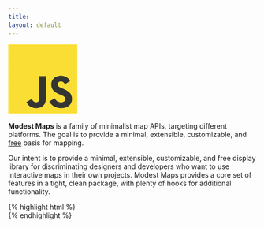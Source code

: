 ```yaml
---
title:
layout: default
---
```


<img src='images/js.png' class='left' alt='Javascript Logo' />

__Modest Maps__ is a family of minimalist map APIs, targeting different platforms. The goal is to provide a minimal, extensible, customizable, and
[free](http://www.opensource.org/licenses/bsd-license.php) basis for mapping.


Our intent is to provide a minimal, extensible, customizable, and free display
library for discriminating designers and developers who want to use
interactive maps in their own projects. Modest Maps provides a core set of
features in a tight, clean package, with plenty of hooks for
additional functionality.

<div class='live'>
  {% highlight html %}
    <div class='map' id='map-1'></div>
    <script>
      var template = 'http://d.tiles.mapbox.com/mapbox/2.0.0/' +
          'mapbox.world-bright/{Z}/{X}/{Y}.png';
      var provider = new com.modestmaps.TemplatedMapProvider(template);
      var map = new com.modestmaps.Map('map-1', provider);
      map.setZoom(2);
    </script>
  {% endhighlight %}
</div>
